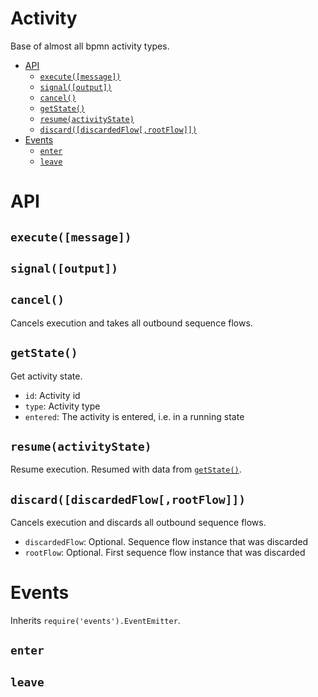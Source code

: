 Activity
========

Base of almost all bpmn activity types.

<!-- toc -->

- [API](#api)
  - [`execute([message])`](#executemessage)
  - [`signal([output])`](#signaloutput)
  - [`cancel()`](#cancel)
  - [`getState()`](#getstate)
  - [`resume(activityState)`](#resumeactivitystate)
  - [`discard([discardedFlow[,rootFlow]])`](#discarddiscardedflowrootflow)
- [Events](#events)
  - [`enter`](#enter)
  - [`leave`](#leave)

<!-- tocstop -->

# API

## `execute([message])`
## `signal([output])`



## `cancel()`

Cancels execution and takes all outbound sequence flows.

## `getState()`

Get activity state.

- `id`: Activity id
- `type`: Activity type
- `entered`: The activity is entered, i.e. in a running state

## `resume(activityState)`

Resume execution. Resumed with data from [`getState()`](#getstate).

## `discard([discardedFlow[,rootFlow]])`

Cancels execution and discards all outbound sequence flows.

- `discardedFlow`: Optional. Sequence flow instance that was discarded
- `rootFlow`: Optional. First sequence flow instance that was discarded

# Events

Inherits `require('events').EventEmitter`.

## `enter`
## `leave`
